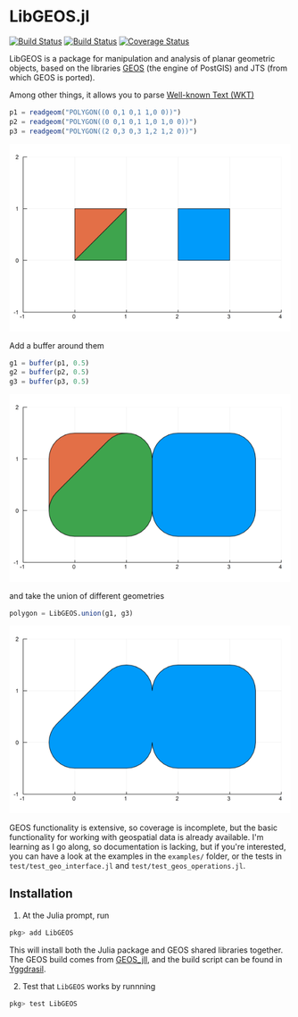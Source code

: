 LibGEOS.jl
==========
[![Build Status](https://travis-ci.org/JuliaGeo/LibGEOS.jl.svg?branch=master)](https://travis-ci.org/JuliaGeo/LibGEOS.jl)
[![Build Status](https://ci.appveyor.com/api/projects/status/github/JuliaGeo/LibGEOS.jl?svg=true&branch=master)](https://ci.appveyor.com/project/JuliaGeo/LibGEOS-jl/branch/master)
[![Coverage Status](https://coveralls.io/repos/github/JuliaGeo/LibGEOS.jl/badge.svg)](https://coveralls.io/github/JuliaGeo/LibGEOS.jl)

LibGEOS is a package for manipulation and analysis of planar geometric objects, based on the libraries [GEOS](https://trac.osgeo.org/geos/) (the engine of PostGIS) and JTS (from which GEOS is ported).

Among other things, it allows you to parse [Well-known Text (WKT)](https://en.wikipedia.org/wiki/Well-known_text)

```julia
p1 = readgeom("POLYGON((0 0,1 0,1 1,0 0))")
p2 = readgeom("POLYGON((0 0,1 0,1 1,0 1,0 0))")
p3 = readgeom("POLYGON((2 0,3 0,3 1,2 1,2 0))")
```
![Example 1](examples/example1.png)

Add a buffer around them
```julia
g1 = buffer(p1, 0.5)
g2 = buffer(p2, 0.5)
g3 = buffer(p3, 0.5)
```
![Example 2](examples/example2.png)

and take the union of different geometries
```julia
polygon = LibGEOS.union(g1, g3)
```
![Example 3](examples/example3.png)

GEOS functionality is extensive, so coverage is incomplete, but the basic functionality for working with geospatial data is already available. I'm learning as I go along, so documentation is lacking, but if you're interested, you can have a look at the examples in the `examples/` folder, or the tests in `test/test_geo_interface.jl` and `test/test_geos_operations.jl`.

Installation
------------
1. At the Julia prompt, run 
  ```julia
  pkg> add LibGEOS
  ```
  This will install both the Julia package and GEOS shared libraries together. The GEOS build comes from [GEOS_jll](https://github.com/JuliaBinaryWrappers/GEOS_jll.jl/releases), and the build script can be found in [Yggdrasil](https://github.com/JuliaPackaging/Yggdrasil/tree/master/G/GEOS).

2. Test that `LibGEOS` works by runnning
  ```julia
  pkg> test LibGEOS
  ```
